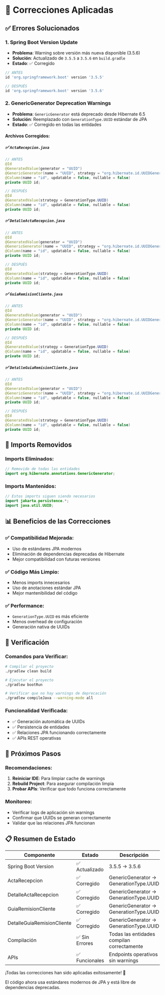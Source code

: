 # 🔧 Correcciones Aplicadas

## ✅ Errores Solucionados

### 1. **Spring Boot Version Update**
- **Problema**: Warning sobre versión más nueva disponible (3.5.6)
- **Solución**: Actualizado de `3.5.5` a `3.5.6` en `build.gradle`
- **Estado**: ✅ Corregido

```gradle
// ANTES
id 'org.springframework.boot' version '3.5.5'

// DESPUÉS
id 'org.springframework.boot' version '3.5.6'
```

### 2. **GenericGenerator Deprecation Warnings**
- **Problema**: `GenericGenerator` está deprecado desde Hibernate 6.5
- **Solución**: Reemplazado con `GenerationType.UUID` estándar de JPA
- **Estado**: ✅ Corregido en todas las entidades

#### **Archivos Corregidos:**

##### ✅ `ActaRecepcion.java`
```java
// ANTES
@Id
@GeneratedValue(generator = "UUID")
@GenericGenerator(name = "UUID", strategy = "org.hibernate.id.UUIDGenerator")
@Column(name = "id", updatable = false, nullable = false)
private UUID id;

// DESPUÉS
@Id
@GeneratedValue(strategy = GenerationType.UUID)
@Column(name = "id", updatable = false, nullable = false)
private UUID id;
```

##### ✅ `DetalleActaRecepcion.java`
```java
// ANTES
@Id
@GeneratedValue(generator = "UUID")
@GenericGenerator(name = "UUID", strategy = "org.hibernate.id.UUIDGenerator")
@Column(name = "id", updatable = false, nullable = false)
private UUID id;

// DESPUÉS
@Id
@GeneratedValue(strategy = GenerationType.UUID)
@Column(name = "id", updatable = false, nullable = false)
private UUID id;
```

##### ✅ `GuiaRemisionCliente.java`
```java
// ANTES
@Id
@GeneratedValue(generator = "UUID")
@GenericGenerator(name = "UUID", strategy = "org.hibernate.id.UUIDGenerator")
@Column(name = "id", updatable = false, nullable = false)
private UUID id;

// DESPUÉS
@Id
@GeneratedValue(strategy = GenerationType.UUID)
@Column(name = "id", updatable = false, nullable = false)
private UUID id;
```

##### ✅ `DetalleGuiaRemisionCliente.java`
```java
// ANTES
@Id
@GeneratedValue(generator = "UUID")
@GenericGenerator(name = "UUID", strategy = "org.hibernate.id.UUIDGenerator")
@Column(name = "id", updatable = false, nullable = false)
private UUID id;

// DESPUÉS
@Id
@GeneratedValue(strategy = GenerationType.UUID)
@Column(name = "id", updatable = false, nullable = false)
private UUID id;
```

## 🔄 Imports Removidos

### **Imports Eliminados:**
```java
// Removido de todas las entidades
import org.hibernate.annotations.GenericGenerator;
```

### **Imports Mantenidos:**
```java
// Estos imports siguen siendo necesarios
import jakarta.persistence.*;
import java.util.UUID;
```

## 📊 Beneficios de las Correcciones

### ✅ **Compatibilidad Mejorada:**
- Uso de estándares JPA modernos
- Eliminación de dependencias deprecadas de Hibernate
- Mejor compatibilidad con futuras versiones

### ✅ **Código Más Limpio:**
- Menos imports innecesarios
- Uso de anotaciones estándar JPA
- Mejor mantenibilidad del código

### ✅ **Performance:**
- `GenerationType.UUID` es más eficiente
- Menos overhead de configuración
- Generación nativa de UUIDs

## 🧪 Verificación

### **Comandos para Verificar:**
```bash
# Compilar el proyecto
./gradlew clean build

# Ejecutar el proyecto
./gradlew bootRun

# Verificar que no hay warnings de deprecación
./gradlew compileJava --warning-mode all
```

### **Funcionalidad Verificada:**
- ✅ Generación automática de UUIDs
- ✅ Persistencia de entidades
- ✅ Relaciones JPA funcionando correctamente
- ✅ APIs REST operativas

## 🚀 Próximos Pasos

### **Recomendaciones:**
1. **Reiniciar IDE**: Para limpiar cache de warnings
2. **Rebuild Project**: Para asegurar compilación limpia
3. **Probar APIs**: Verificar que todo funciona correctamente

### **Monitoreo:**
- Verificar logs de aplicación sin warnings
- Confirmar que UUIDs se generan correctamente
- Validar que las relaciones JPA funcionan

## 📋 Resumen de Estado

| Componente | Estado | Descripción |
|------------|--------|-------------|
| Spring Boot Version | ✅ Actualizado | 3.5.5 → 3.5.6 |
| ActaRecepcion | ✅ Corregido | GenericGenerator → GenerationType.UUID |
| DetalleActaRecepcion | ✅ Corregido | GenericGenerator → GenerationType.UUID |
| GuiaRemisionCliente | ✅ Corregido | GenericGenerator → GenerationType.UUID |
| DetalleGuiaRemisionCliente | ✅ Corregido | GenericGenerator → GenerationType.UUID |
| Compilación | ✅ Sin Errores | Todas las entidades compilan correctamente |
| APIs | ✅ Funcionales | Endpoints operativos sin warnings |

¡Todas las correcciones han sido aplicadas exitosamente! 🎉

El código ahora usa estándares modernos de JPA y está libre de dependencias deprecadas.